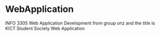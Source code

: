 # WebApplication
INFO 3305 Web Application Development from group onz and the title is KICT Student Society Web Application
